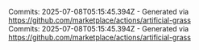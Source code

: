 Commits: 2025-07-08T05:15:45.394Z - Generated via https://github.com/marketplace/actions/artificial-grass
<br>
Commits: 2025-07-08T05:15:45.394Z - Generated via https://github.com/marketplace/actions/artificial-grass
<br>
